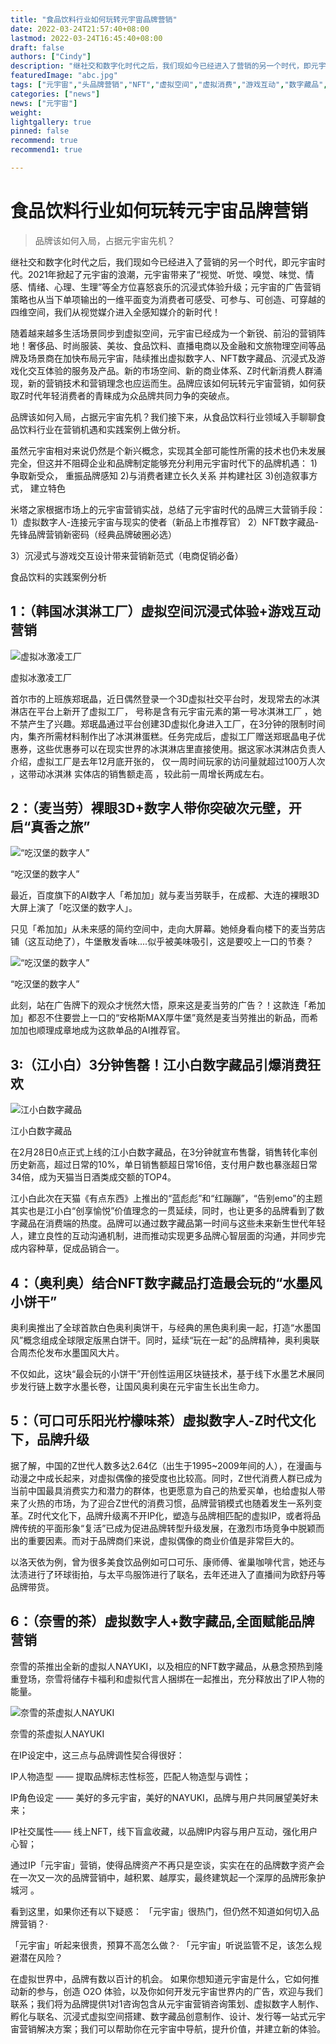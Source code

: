 ```yaml
---
title: "食品饮料行业如何玩转元宇宙品牌营销"
date: 2022-03-24T21:57:40+08:00
lastmod: 2022-03-24T16:45:40+08:00
draft: false
authors: ["Cindy"]
description: "继社交和数字化时代之后，我们现如今已经进入了营销的另一个时代，即元宇宙时代。2021年掀起了元宇宙的浪潮，元宇宙带来了“视觉、听觉、嗅觉、味觉、情感、情绪、心理、生理”等全方位喜怒哀乐的沉浸式体验升级；元宇宙的广告营销策略也从当下单项输出的一维平面变为消费者可感受、可参与、可创造、可穿越的四维空间，我们从视觉媒介进入全感知媒介的新时代！"
featuredImage: "abc.jpg"
tags: ["元宇宙","头品牌营销","NFT","虚拟空间","虚拟消费","游戏互动","数字藏品","奈雪的茶"]
categories: ["news"]
news: ["元宇宙"]
weight: 
lightgallery: true
pinned: false
recommend: true
recommend1: true

---
```


# 食品饮料行业如何玩转元宇宙品牌营销

> 品牌该如何入局，占据元宇宙先机？

继社交和数字化时代之后，我们现如今已经进入了营销的另一个时代，即元宇宙时代。2021年掀起了元宇宙的浪潮，元宇宙带来了“视觉、听觉、嗅觉、味觉、情感、情绪、心理、生理”等全方位喜怒哀乐的沉浸式体验升级；元宇宙的广告营销策略也从当下单项输出的一维平面变为消费者可感受、可参与、可创造、可穿越的四维空间，我们从视觉媒介进入全感知媒介的新时代！



随着越来越多生活场景同步到虚拟空间，元宇宙已经成为一个新锐、前沿的营销阵地！奢侈品、时尚服装、美妆、食品饮料、直播电商以及金融和文旅物理空间等品牌及场景商在加快布局元宇宙，陆续推出虚拟数字人、NFT数字藏品、沉浸式及游戏化交互体验的服务及产品。新的市场空间、新的商业体系、Z时代新消费人群涌现，新的营销技术和营销理念也应运而生。品牌应该如何玩转元宇宙营销，如何获取Z时代年轻消费者的青睐成为众品牌共同力争的突破点。


品牌该如何入局，占据元宇宙先机？我们接下来，从食品饮料行业领域入手聊聊食品饮料行业在营销机遇和实践案例上做分析。



虽然元宇宙相对来说仍然是个新兴概念，实现其全部可能性所需的技术也仍未发展完全，但这并不阻碍企业和品牌制定能够充分利用元宇宙时代下的品牌机遇：
1)争取新受众， 重振品牌感知
2)与消费者建立长久关系 并构建社区
3)创造叙事方式， 建立特色

米塔之家根据市场上的元宇宙营销实战，总结了元宇宙时代的品牌三大营销手段：
1）虚拟数字人-连接元宇宙与现实的使者（新品上市推荐官）
2）NFT数字藏品-先锋品牌营销新密码（经典品牌破圈必选）

3）沉浸式与游戏交互设计带来营销新范式（电商促销必备）

食品饮料的实践案例分析

## 1：（韩国冰淇淋工厂）虚拟空间沉浸式体验+游戏互动营销

![虚拟冰激凌工厂](abc.jpg)

虚拟冰激凌工厂

首尔市的上班族郑珉晶，近日偶然登录一个3D虚拟社交平台时，发现常去的冰淇淋店在平台上新开了虚拟工厂， 号称是含有元宇宙元素的第一号冰淇淋工厂 ，她不禁产生了兴趣。郑珉晶通过平台创建3D虚拟化身进入工厂，在3分钟的限制时间内，集齐所需材料制作出了冰淇淋蛋糕。任务完成后，虚拟工厂赠送郑珉晶电子优惠券，这些优惠券可以在现实世界的冰淇淋店里直接使用。据这家冰淇淋店负责人介绍，虚拟工厂是去年12月底开张的， 仅一周时间玩家的访问量就超过100万人次 ，这带动冰淇淋 实体店的销售额走高 ，较此前一周增长两成左右。

##  2：（麦当劳）裸眼3D+数字人带你突破次元壁，开启“真香之旅” 

![“吃汉堡的数字人”](543a4e746b594a598a1473e21a023f0716.jpg)

“吃汉堡的数字人”



最近，百度旗下的AI数字人「希加加」就与麦当劳联手，在成都、大连的裸眼3D大屏上演了「吃汉堡的数字人」。



只见「希加加」从未来感的简约空间中，走向大屏幕。她倾身看向楼下的麦当劳店铺（这互动绝了），牛堡散发香味....似乎被美味吸引，这是要咬上一口的节奏？



![“吃汉堡的数字人”](2e0a67fa58a0f39bfa7c6756ad0c422474e5.jpg)

“吃汉堡的数字人”

此刻，站在广告牌下的观众才恍然大悟，原来这是麦当劳的广告？！这款连「希加加」都忍不住要尝上一口的“安格斯MAX厚牛堡”竟然是麦当劳推出的新品，而希加加也顺理成章地成为这款单品的AI推荐官。



## **3:（江小白）3分钟售罄！江小白数字藏品引爆消费狂欢**

![江小白数字藏品](aba9c50d019c94fd4835b88c859e86ad809d.jpg)

江小白数字藏品



在2月28日0点正式上线的江小白数字藏品，在3分钟就宣布售罄，销售转化率创历史新高，超过日常的10%，单日销售额超日常16倍，支付用户数也暴涨超日常34倍，成为天猫当日酒类成交额的TOP4。



江小白此次在天猫《有点东西》上推出的“蓝彪彪”和“红蹦蹦”，“告别emo”的主题其实也是江小白“创享愉悦”价值理念的一贯延续，同时，也让更多的品牌看到了数字藏品在消费端的热度。品牌可以通过数字藏品第一时间与这些未来新生世代年轻人，建立良性的互动沟通机制，进而推动实现更多品牌心智层面的沟通，并同步完成内容种草，促成品销合一。



## 4：（奥利奥）结合NFT数字藏品打造最会玩的“水墨风小饼干”

奥利奥推出了全球首款白色奥利奥饼干，与经典的黑色奥利奥一起，打造“水墨国风”概念组成全球限定版黑白饼干。同时，延续“玩在一起”的品牌精神，奥利奥联合周杰伦发布水墨国风大片。

不仅如此，这块“最会玩的小饼干”开创性运用区块链技术，基于线下水墨艺术展同步发行链上数字水墨长卷，让国风奥利奥在元宇宙生长出生命力。



## 5：（可口可乐阳光柠檬味茶）虚拟数字人-Z时代文化下，品牌升级

据了解，中国的Z世代人数多达2.64亿（出生于1995~2009年间的人），在漫画与动漫之中成长起来，对虚拟偶像的接受度也比较高。同时，Z世代消费人群已成为当前中国最具消费实力和潜力的群体，也更愿意为自己的热爱买单，也给虚拟人带来了火热的市场，为了迎合Z世代的消费习惯，品牌营销模式也随着发生一系列变革。Z时代文化下，品牌升级离不开IP化，塑造与品牌相匹配的虚拟IP，或者将品牌传统的平面形象“复活”已成为促进品牌转型升级发展，在激烈市场竞争中脱颖而出的重要因素。而对于品牌商们来说，虚拟偶像的商业价值是非常巨大的。



以洛天依为例，曾为很多美食饮品例如可口可乐、康师傅、雀巢咖啡代言，她还与汰渍进行了环球街拍，与太平鸟服饰进行了联名，去年还进入了直播间为欧舒丹等品牌带货。



## 6：（奈雪的茶）虚拟数字人+数字藏品,全面赋能品牌营销

奈雪的茶推出全新的虚拟人NAYUKI，以及相应的NFT数字藏品，从悬念预热到隆重登场，奈雪将储存卡福利和虚拟代言人捆绑在一起推出，充分释放出了IP人物的能量。



![奈雪的茶虚拟人NAYUKI](31d9e9547800f45ee6ad4dc6916bfe853658.jpg)

奈雪的茶虚拟人NAYUKI

在IP设定中，这三点与品牌调性契合得很好：

IP人物造型 —— 提取品牌标志性标签，匹配人物造型与调性；

IP角色设定 —— 美好的多元宇宙，美好的NAYUKI，品牌与用户共同展望美好未来；

IP社交属性—— 线上NFT，线下盲盒收藏，以品牌IP内容与用户互动，强化用户心智；



通过IP「元宇宙」营销，使得品牌资产不再只是空谈，实实在在的品牌数字资产会在一次又一次的品牌营销中，越积累、越厚实，最终建筑起一个深厚的品牌形象护城河 。



看到这里，如果你还有以下疑惑：
「元宇宙」很热门，但仍然不知道如何切入品牌营销？·

「元宇宙」听起来很贵，预算不高怎么做？·
「元宇宙」听说监管不足，该怎么规避潜在风险？

在虚拟世界中，品牌有数以百计的机会。 如果你想知道元宇宙是什么，它如何推动新的参与，创造 O2O 体验，以及你如何开发元宇宙世界内的广告，欢迎与我们联系；我们将为品牌提供1对1咨询包含从元宇宙营销咨询策划、虚拟数字人制作、孵化与联名、沉浸式虚拟空间搭建、数字藏品创意制作、设计、发行等一站式元宇宙营销解决方案；我们可以帮助你在元宇宙中导航，提升价值，并建立新的体验。
